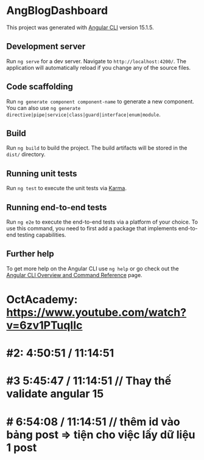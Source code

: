 # AngBlogDashboard

This project was generated with [Angular CLI](https://github.com/angular/angular-cli) version 15.1.5.

## Development server

Run `ng serve` for a dev server. Navigate to `http://localhost:4200/`. The application will automatically reload if you change any of the source files.

## Code scaffolding

Run `ng generate component component-name` to generate a new component. You can also use `ng generate directive|pipe|service|class|guard|interface|enum|module`.

## Build

Run `ng build` to build the project. The build artifacts will be stored in the `dist/` directory.

## Running unit tests

Run `ng test` to execute the unit tests via [Karma](https://karma-runner.github.io).

## Running end-to-end tests

Run `ng e2e` to execute the end-to-end tests via a platform of your choice. To use this command, you need to first add a package that implements end-to-end testing capabilities.

## Further help

To get more help on the Angular CLI use `ng help` or go check out the [Angular CLI Overview and Command Reference](https://angular.io/cli) page.


# OctAcademy: https://www.youtube.com/watch?v=6zv1PTuqIIc

# #2: 4:50:51 / 11:14:51

# #3  5:45:47 / 11:14:51 // Thay thế validate angular 15 

# # 6:54:08 / 11:14:51 // thêm id vào bảng post => tiện cho việc lấy dữ liệu 1 post
